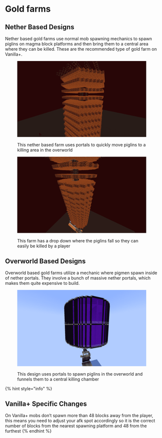 # Gold farms

## Nether Based Designs

Nether based gold farms use normal mob spawning mechanics to spawn piglins on magma block platforms and then bring them to a central area where they can be killed. These are the recommended type of gold farm on Vanilla+.

<div>

<figure><img src="../.gitbook/assets/nether2.png" alt=""><figcaption><p>This nether based farm uses portals to quickly move piglins to a killing area in the overworld</p></figcaption></figure>

 

<figure><img src="../.gitbook/assets/nether1.png" alt=""><figcaption><p>This farm has a drop down where the piglins fall so they can easily be killed by a player</p></figcaption></figure>

</div>

## Overworld Based Designs

Overworld based gold farms utilize a mechanic where pigmen spawn inside of nether portals. They involve a bunch of massive nether portals, which makes them quite expensive to build.

<figure><img src="../.gitbook/assets/overworld1.png" alt=""><figcaption><p>This design uses portals to spawn piglins in the overworld and funnels them to a central killing chamber</p></figcaption></figure>



{% hint style="info" %}
## Vanilla+ Specific Changes

On Vanilla+ mobs don’t spawn more than 48 blocks away from the player, this means you need to adjust your afk spot accordingly so it is the correct number of blocks from the nearest spawning platform and 48 from the furthest
{% endhint %}
